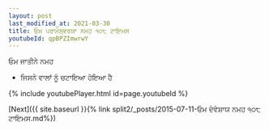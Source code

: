 ```yaml
---
layout: post
last_modified_at: 2021-03-30
title: ਓਮ ਪਰਾਮੇਸ਼੍ਵਰਯਾ ਨਮਹ ੧੦੮ ਟਾਇਮਸ
youtubeId: qpBPZImwrwY
---
```

 
 
 ਓਮ ਜਾਤੀਨੇ ਨਮਹ  
 
 -  ਜਿਸਨੇ ਵਾਲਾਂ ਨੂੰ ਚਟਾਇਆ ਹੋਇਆ ਹੈ 
 
  
 
  
 
 
 
 
 
 


{% include youtubePlayer.html id=page.youtubeId %}
 
[Next]({{ site.baseurl }}{% link  split2/_posts/2015-07-11-ਓਮ ਦੇਵੇਸ਼ਾਯ ਨਮਹ ੧੦੮ ਟਾਇਮਸ.md%})
 
